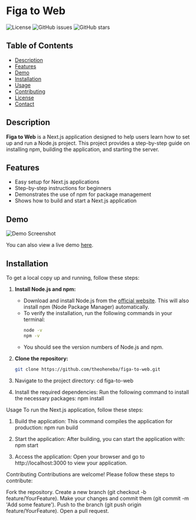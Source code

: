 # Figa to Web

![License](https://img.shields.io/badge/license-MIT-blue.svg) ![GitHub issues](https://img.shields.io/github/issues/theoheneba/figa-to-web) ![GitHub stars](https://img.shields.io/github/stars/theoheneba/figa-to-web)

## Table of Contents

- [Description](#description)
- [Features](#features)
- [Demo](#demo)
- [Installation](#installation)
- [Usage](#usage)
- [Contributing](#contributing)
- [License](#license)
- [Contact](#contact)

## Description

**Figa to Web** is a Next.js application designed to help users learn how to set up and run a Node.js project. This project provides a step-by-step guide on installing npm, building the application, and starting the server.

## Features

- Easy setup for Next.js applications
- Step-by-step instructions for beginners
- Demonstrates the use of npm for package management
- Shows how to build and start a Next.js application

## Demo

![Demo Screenshot](http://asiawideexpress.com/wp-content/uploads/2024/12/a-banner-with-writings-Figma-to-Web-.-add-figma-and-react-and-next-js-logo.jpg)

You can also view a live demo [here](https://figmatowebapp.netlify.app).

## Installation

To get a local copy up and running, follow these steps:

1. **Install Node.js and npm:**
    - Download and install Node.js from the [official website](https://nodejs.org/). This will also install npm (Node Package Manager) automatically.
    - To verify the installation, run the following commands in your terminal:
      ```bash
      node -v
      npm -v
      ```
    - You should see the version numbers of Node.js and npm.

2. **Clone the repository:**
   ```bash
   git clone https://github.com/theoheneba/figa-to-web.git

3. Navigate to the project directory:
   cd figa-to-web

4. Install the required dependencies: Run the following command to install the necessary packages:
   npm install

Usage
To run the Next.js application, follow these steps:

1. Build the application: This command compiles the application for production:
   npm run build

2. Start the application: After building, you can start the application with:
   npm start

3. Access the application: Open your browser and go to http://localhost:3000 to view your application.

Contributing
Contributions are welcome! Please follow these steps to contribute:

Fork the repository.
Create a new branch (git checkout -b feature/YourFeature).
Make your changes and commit them (git commit -m 'Add some feature').
Push to the branch (git push origin feature/YourFeature).
Open a pull request.
